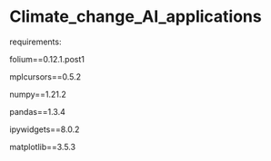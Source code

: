 # Climate_change_AI_applications

requirements:

folium==0.12.1.post1

mplcursors==0.5.2

numpy==1.21.2

pandas==1.3.4

ipywidgets==8.0.2

matplotlib==3.5.3
